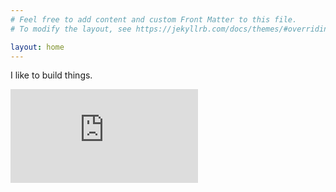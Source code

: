 ```yaml
---
# Feel free to add content and custom Front Matter to this file.
# To modify the layout, see https://jekyllrb.com/docs/themes/#overriding-theme-defaults

layout: home
---
```


I like to build things.

![Resume](https://giordcer.github.io/assets/GCResume.pdf)
<!-- <object data="https://giordcer.github.io/assets/GCResume.pdf" type="application/pdf" width="100%" height="900px">
    <embed src="https://giordcer.github.io/assets/GCResume.pdf">
        <p>This browser does not support PDFs. Please download the PDF to view it: <a href="https://giordcer.github.io/assets/GCResume.pdf">Download PDF</a>.</p>
    </embed>
</object> -->
